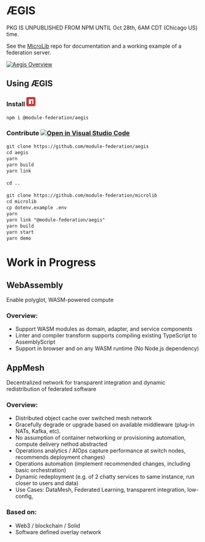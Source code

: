 # ÆGIS

PKG IS UNPUBLISHED FROM NPM UNTIL Oct 28th, 6AM CDT (Chicago US) time.

See the [MicroLib](https://github.com/module-federation/MicroLib) repo for documentation and a working example of a federation server.

[![Aegis Overview](https://res.cloudinary.com/marcomontalbano/image/upload/v1632364889/video_to_markdown/images/youtube--n2qqgi3fTto-c05b58ac6eb4c4700831b2b3070cd403.jpg)](https://youtu.be/jddhfLA_2k0 "Aegis Overview")

## Using ÆGIS

### Install [<img src="https://github.com/tysonrm/cluster-rolling-restart/blob/main/npm-tile.png">](https://www.npmjs.com/package/@module-federation/aegis)
```shell
npm i @module-federation/aegis
```

### Contribute [![Open in Visual Studio Code](https://open.vscode.dev/badges/open-in-vscode.svg)](https://open.vscode.dev/module-federation/aegis)

```shell
git clone https://github.com/module-federation/aegis
cd aegis
yarn
yarn build
yarn link 

cd ..

git clone https://github.com/module-federation/microlib
cd microlib
cp dotenv.example .env
yarn
yarn link "@module-federation/aegis"
yarn build
yarn start
yarn demo
```

# Work in Progress

## WebAssembly
Enable polyglot, WASM-powered compute 

### Overview:
- Support WASM modules as domain, adapter, and service components
- Linter and compiler transform supports compiling existing TypeScript to AssemblyScript
- Support in browser and on any WASM runtime (No Node.js dependency)

## AppMesh 
Decentralized network for transparent integration and dynamic redistribution of federated software

### Overview:
- Distributed object cache over switched mesh network 
- Gracefully degrade or upgrade based on available middleware (plug-in NATs, Kafka, etc).
- No assumption of container networking or provisioning automation, compute delivery nethod abstracted
- Operations analytics / AIOps capture performance at switch nodes, recommends deployment changes)
- Operations automation (implement recommended changes, including basic orchestration)
- Dynamic redeployment (e.g. of 2 chatty services to same instance, run closer to users and data)
- Use Cases: DataMesh, Federated Learning, transparent integration, low-config, 

### Based on:
- Web3 / blockchain / Solid
- Software defined overlay network
